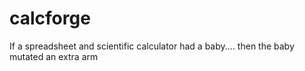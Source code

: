 # calcforge
If a spreadsheet and scientific calculator had a baby.... then the baby mutated an extra arm
